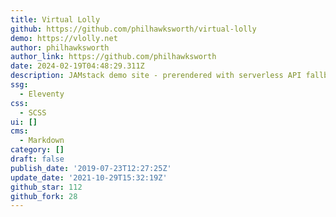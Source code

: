 ```yaml
---
title: Virtual Lolly
github: https://github.com/philhawksworth/virtual-lolly
demo: https://vlolly.net
author: philhawksworth
author_link: https://github.com/philhawksworth
date: 2024-02-19T04:48:29.311Z
description: JAMstack demo site - prerendered with serverless API fallbacks
ssg:
  - Eleventy
css:
  - SCSS
ui: []
cms:
  - Markdown
category: []
draft: false
publish_date: '2019-07-23T12:27:25Z'
update_date: '2021-10-29T15:32:19Z'
github_star: 112
github_fork: 28
---
```


